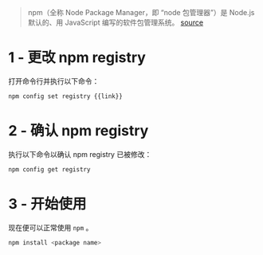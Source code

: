 > npm（全称 Node Package Manager，即 “node 包管理器”）是 Node.js 默认的、用 JavaScript 编写的软件包管理系统。
[source](https://zh.wikipedia.org/wiki/Npm)

# 1 - 更改 npm registry
打开命令行并执行以下命令：

```bash
npm config set registry {{link}}
```

# 2 - 确认 npm registry
执行以下命令以确认 npm registry 已被修改：

```bash
npm config get registry
```

# 3 - 开始使用
现在便可以正常使用 `npm` 。

```bash
npm install <package name>
```
